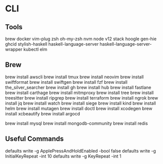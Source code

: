 # CLI

## Tools
brew
docker
vim-plug
zsh
oh-my-zsh 
nvm
node v12
stack
hoogle
gen-hie
ghcid
stylish-haskell
haskell-language-server
haskell-language-server-wrapper
kubectl
elm

## Brew 
brew install awscli
brew install tmux
brew install neovim
brew install swiftformat
brew install swiftgen
brew install fzf
brew install the_silver_searcher
brew install gh
brew install hub
brew install fastlane
brew install carthage
brew install mitmproxy
brew install tree
brew install treesitter
brew install ripgrep
brew install terraform
brew install ngrok
brew install jq
brew install watch
brew install siege
brew install kind
brew install helm
brew install mutagen
brew install doctl
brew install xcodegen
brew install xcbeautify
brew install argocd

brew install mysql
brew install mongodb-community
brew install redis

## Useful Commands
defaults write -g ApplePressAndHoldEnabled -bool false
defaults write -g InitialKeyRepeat -int 10
defaults write -g KeyRepeat -int 1
